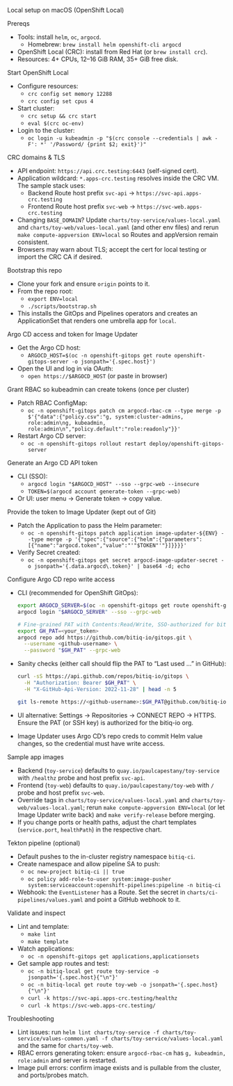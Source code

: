 Local setup on macOS (OpenShift Local)

Prereqs
- Tools: install `helm`, `oc`, `argocd`.
  - Homebrew: `brew install helm openshift-cli argocd`
- OpenShift Local (CRC): install from Red Hat (or `brew install crc`).
- Resources: 4+ CPUs, 12–16 GiB RAM, 35+ GiB free disk.

Start OpenShift Local
- Configure resources:
  - `crc config set memory 12288`
  - `crc config set cpus 4`
- Start cluster:
  - `crc setup && crc start`
  - `eval $(crc oc-env)`
- Login to the cluster:
  - `oc login -u kubeadmin -p "$(crc console --credentials | awk -F': *' '/Password/ {print $2; exit}')"`

CRC domains & TLS
- API endpoint: `https://api.crc.testing:6443` (self-signed cert).
- Application wildcard: `*.apps-crc.testing` resolves inside the CRC VM. The sample stack uses:
  - Backend Route host prefix `svc-api` → `https://svc-api.apps-crc.testing`
  - Frontend Route host prefix `svc-web` → `https://svc-web.apps-crc.testing`
- Changing `BASE_DOMAIN`? Update `charts/toy-service/values-local.yaml` and `charts/toy-web/values-local.yaml` (and other env files) and rerun `make compute-appversion ENV=local` so Routes and appVersion remain consistent.
- Browsers may warn about TLS; accept the cert for local testing or import the CRC CA if desired.

Bootstrap this repo
- Clone your fork and ensure `origin` points to it.
- From the repo root:
  - `export ENV=local`
  - `./scripts/bootstrap.sh`
- This installs the GitOps and Pipelines operators and creates an ApplicationSet that renders one umbrella app for `local`.

Argo CD access and token for Image Updater
- Get the Argo CD host:
  - `ARGOCD_HOST=$(oc -n openshift-gitops get route openshift-gitops-server -o jsonpath='{.spec.host}')`
- Open the UI and log in via OAuth:
  - `open https://$ARGOCD_HOST` (or paste in browser)

Grant RBAC so kubeadmin can create tokens (once per cluster)
- Patch RBAC ConfigMap:
  - `oc -n openshift-gitops patch cm argocd-rbac-cm --type merge -p $'{"data":{"policy.csv":"g, system:cluster-admins, role:admin\ng, kubeadmin, role:admin\n","policy.default":"role:readonly"}}'`
- Restart Argo CD server:
  - `oc -n openshift-gitops rollout restart deploy/openshift-gitops-server`

Generate an Argo CD API token
- CLI (SSO):
  - `argocd login "$ARGOCD_HOST" --sso --grpc-web --insecure`
  - `TOKEN=$(argocd account generate-token --grpc-web)`
- Or UI: user menu → Generate token → copy value.

Provide the token to Image Updater (kept out of Git)
- Patch the Application to pass the Helm parameter:
  - `oc -n openshift-gitops patch application image-updater-${ENV} --type merge -p '{"spec":{"source":{"helm":{"parameters":[{"name":"argocd.token","value":"'"$TOKEN"'"}]}}}}'`
- Verify Secret created:
  - `oc -n openshift-gitops get secret argocd-image-updater-secret -o jsonpath='{.data.argocd\.token}' | base64 -d; echo`

Configure Argo CD repo write access
- CLI (recommended for OpenShift GitOps):

  ```bash
  export ARGOCD_SERVER=$(oc -n openshift-gitops get route openshift-gitops-server -o jsonpath='{.spec.host}')
  argocd login "$ARGOCD_SERVER" --sso --grpc-web

  # Fine-grained PAT with Contents:Read/Write, SSO-authorized for bitiq-io org
  export GH_PAT=<your_token>
  argocd repo add https://github.com/bitiq-io/gitops.git \
    --username <github-username> \
    --password "$GH_PAT" --grpc-web
  ```

- Sanity checks (either call should flip the PAT to “Last used …” in GitHub):

  ```bash
  curl -sS https://api.github.com/repos/bitiq-io/gitops \
    -H "Authorization: Bearer $GH_PAT" \
    -H "X-GitHub-Api-Version: 2022-11-28" | head -n 5

  git ls-remote https://<github-username>:$GH_PAT@github.com/bitiq-io/gitops.git | head
  ```

- UI alternative: Settings → Repositories → CONNECT REPO → HTTPS. Ensure the PAT (or SSH key) is authorized for the bitiq-io org.
- Image Updater uses Argo CD’s repo creds to commit Helm value changes, so the credential must have write access.

Sample app images
- Backend (`toy-service`) defaults to `quay.io/paulcapestany/toy-service` with `/healthz` probe and host prefix `svc-api`.
- Frontend (`toy-web`) defaults to `quay.io/paulcapestany/toy-web` with `/` probe and host prefix `svc-web`.
- Override tags in `charts/toy-service/values-local.yaml` and `charts/toy-web/values-local.yaml`; rerun `make compute-appversion ENV=local` (or let Image Updater write back) and `make verify-release` before merging.
- If you change ports or health paths, adjust the chart templates (`service.port`, `healthPath`) in the respective chart.

Tekton pipeline (optional)
- Default pushes to the in-cluster registry namespace `bitiq-ci`.
- Create namespace and allow pipeline SA to push:
  - `oc new-project bitiq-ci || true`
  - `oc policy add-role-to-user system:image-pusher system:serviceaccount:openshift-pipelines:pipeline -n bitiq-ci`
- Webhook: the `EventListener` has a Route. Set the secret in `charts/ci-pipelines/values.yaml` and point a GitHub webhook to it.

Validate and inspect
- Lint and template:
  - `make lint`
  - `make template`
- Watch applications:
  - `oc -n openshift-gitops get applications,applicationsets`
- Get sample app routes and test:
  - `oc -n bitiq-local get route toy-service -o jsonpath='{.spec.host}{"\n"}'`
  - `oc -n bitiq-local get route toy-web -o jsonpath='{.spec.host}{"\n"}'`
  - `curl -k https://svc-api.apps-crc.testing/healthz`
  - `curl -k https://svc-web.apps-crc.testing/`

Troubleshooting
- Lint issues: run `helm lint charts/toy-service -f charts/toy-service/values-common.yaml -f charts/toy-service/values-local.yaml` and the same for `charts/toy-web`.
- RBAC errors generating token: ensure `argocd-rbac-cm` has `g, kubeadmin, role:admin` and server is restarted.
- Image pull errors: confirm image exists and is pullable from the cluster, and ports/probes match.
